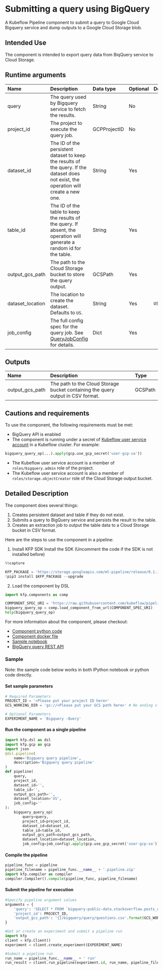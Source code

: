 
# Submitting a query using BigQuery 
A Kubeflow Pipeline component to submit a query to Google Cloud Bigquery service and dump outputs to a Google Cloud Storage blob. 

## Intended Use
The component is intended to export query data from BiqQuery service to Cloud Storage. 

## Runtime arguments
Name | Description | Data type | Optional | Default
:--- | :---------- | :-------- | :------- | :------
query | The query used by Bigquery service to fetch the results. | String | No |
project_id | The project to execute the query job. | GCPProjectID | No |
dataset_id | The ID of the persistent dataset to keep the results of the query. If the dataset does not exist, the operation will create a new one. | String | Yes | ` `
table_id | The ID of the table to keep the results of the query. If absent, the operation will generate a random id for the table. | String | Yes | ` `
output_gcs_path | The path to the Cloud Storage bucket to store the query output. | GCSPath | Yes | ` `
dataset_location | The location to create the dataset. Defaults to `US`. | String | Yes | `US`
job_config | The full config spec for the query job. See [QueryJobConfig](https://googleapis.github.io/google-cloud-python/latest/bigquery/generated/google.cloud.bigquery.job.QueryJobConfig.html#google.cloud.bigquery.job.QueryJobConfig) for details. | Dict | Yes | ` `


## Outputs
Name | Description | Type
:--- | :---------- | :---
output_gcs_path | The path to the Cloud Storage bucket containing the query output in CSV format. | GCSPath

## Cautions and requirements
To use the component, the following requirements must be met:
* BigQuery API is enabled
* The component is running under a secret of [Kubeflow user service account](https://www.kubeflow.org/docs/started/getting-started-gke/#gcp-service-accounts) in a Kubeflow cluster. For example:

```python
bigquery_query_op(...).apply(gcp.use_gcp_secret('user-gcp-sa'))

```

* The Kubeflow user service account is a member of `roles/bigquery.admin` role of the project.
* The Kubeflow user service account is also a member of `roles/storage.objectCreator` role of the Cloud Storage output bucket.

## Detailed Description
The component does several things:
1. Creates persistent dataset and table if they do not exist.
1. Submits a query to BigQuery service and persists the result to the table.
1. Creates an extraction job to output the table data to a Cloud Storage bucket in CSV format.

Here are the steps to use the component in a pipeline:
1. Install KFP SDK
Install the SDK (Uncomment the code if the SDK is not installed before)


```python
%%capture

KFP_PACKAGE = 'https://storage.googleapis.com/ml-pipeline/release/0.1.13/kfp.tar.gz'
!pip3 install $KFP_PACKAGE --upgrade
```

2. Load the component by DSL


```python
import kfp.components as comp

COMPONENT_SPEC_URI = 'https://raw.githubusercontent.com/kubeflow/pipelines/d2f5cc92a46012b9927209e2aaccab70961582dc/components/gcp/bigquery/query/component.yaml'
bigquery_query_op = comp.load_component_from_url(COMPONENT_SPEC_URI)
help(bigquery_query_op)
```

For more information about the component, please checkout:
* [Component python code](https://github.com/kubeflow/pipelines/blob/master/component_sdk/python/kfp_component/google/bigquery/_query.py)
* [Component docker file](https://github.com/kubeflow/pipelines/blob/master/components/gcp/container/Dockerfile)
* [Sample notebook](https://github.com/kubeflow/pipelines/blob/master/components/gcp/bigquery/query/sample.ipynb)
* [BigQuery query REST API](https://cloud.google.com/bigquery/docs/reference/rest/v2/jobs/query)


### Sample

Note: the sample code below works in both IPython notebook or python code directly.

#### Set sample parameters


```python
# Required Parameters
PROJECT_ID = '<Please put your project ID here>'
GCS_WORKING_DIR = 'gs://<Please put your GCS path here>' # No ending slash

# Optional Parameters
EXPERIMENT_NAME = 'Bigquery -Query'
```

#### Run the component as a single pipeline


```python
import kfp.dsl as dsl
import kfp.gcp as gcp
import json
@dsl.pipeline(
    name='Bigquery query pipeline',
    description='Bigquery query pipeline'
)
def pipeline(
    query, 
    project_id, 
    dataset_id='', 
    table_id='', 
    output_gcs_path='', 
    dataset_location='US', 
    job_config=''
):
    bigquery_query_op(
        query=query, 
        project_id=project_id, 
        dataset_id=dataset_id, 
        table_id=table_id, 
        output_gcs_path=output_gcs_path, 
        dataset_location=dataset_location, 
        job_config=job_config).apply(gcp.use_gcp_secret('user-gcp-sa'))
```

#### Compile the pipeline


```python
pipeline_func = pipeline
pipeline_filename = pipeline_func.__name__ + '.pipeline.zip'
import kfp.compiler as compiler
compiler.Compiler().compile(pipeline_func, pipeline_filename)
```

#### Submit the pipeline for execution


```python
#Specify pipeline argument values
arguments = {
    'query': 'SELECT * FROM `bigquery-public-data.stackoverflow.posts_questions` LIMIT 10',
    'project_id': PROJECT_ID,
    'output_gcs_path': '{}/bigquery/query/questions.csv'.format(GCS_WORKING_DIR)
}

#Get or create an experiment and submit a pipeline run
import kfp
client = kfp.Client()
experiment = client.create_experiment(EXPERIMENT_NAME)

#Submit a pipeline run
run_name = pipeline_func.__name__ + ' run'
run_result = client.run_pipeline(experiment.id, run_name, pipeline_filename, arguments)
```

